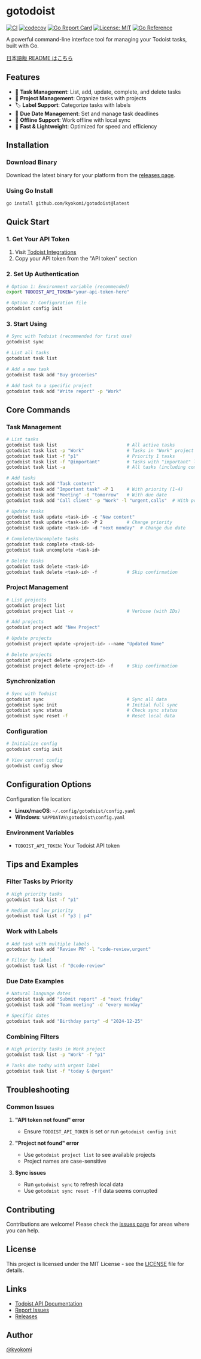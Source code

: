# gotodoist

[![CI](https://github.com/kyokomi/gotodoist/actions/workflows/ci.yml/badge.svg)](https://github.com/kyokomi/gotodoist/actions/workflows/ci.yml)
[![codecov](https://codecov.io/github/kyokomi/gotodoist/graph/badge.svg?token=cGdi7YkLjv)](https://codecov.io/github/kyokomi/gotodoist)
[![Go Report Card](https://goreportcard.com/badge/github.com/kyokomi/gotodoist)](https://goreportcard.com/report/github.com/kyokomi/gotodoist)
[![License: MIT](https://img.shields.io/badge/License-MIT-yellow.svg)](https://opensource.org/licenses/MIT)
[![Go Reference](https://pkg.go.dev/badge/github.com/kyokomi/gotodoist.svg)](https://pkg.go.dev/github.com/kyokomi/gotodoist)

A powerful command-line interface tool for managing your Todoist tasks, built with Go.

[日本語版 README はこちら](README_ja.md)

## Features

- 📝 **Task Management**: List, add, update, complete, and delete tasks
- 📁 **Project Management**: Organize tasks with projects
- 🏷️ **Label Support**: Categorize tasks with labels
- 📅 **Due Date Management**: Set and manage task deadlines
- 🔄 **Offline Support**: Work offline with local sync
- 🚀 **Fast & Lightweight**: Optimized for speed and efficiency

## Installation

### Download Binary

Download the latest binary for your platform from the [releases page](https://github.com/kyokomi/gotodoist/releases).

### Using Go Install

```bash
go install github.com/kyokomi/gotodoist@latest
```

## Quick Start

### 1. Get Your API Token

1. Visit [Todoist Integrations](https://todoist.com/prefs/integrations)
2. Copy your API token from the "API token" section

### 2. Set Up Authentication

```bash
# Option 1: Environment variable (recommended)
export TODOIST_API_TOKEN="your-api-token-here"

# Option 2: Configuration file
gotodoist config init
```

### 3. Start Using

```bash
# Sync with Todoist (recommended for first use)
gotodoist sync

# List all tasks
gotodoist task list

# Add a new task
gotodoist task add "Buy groceries"

# Add task to a specific project
gotodoist task add "Write report" -p "Work"
```

## Core Commands

### Task Management

```bash
# List tasks
gotodoist task list                          # All active tasks
gotodoist task list -p "Work"                # Tasks in "Work" project
gotodoist task list -f "p1"                  # Priority 1 tasks
gotodoist task list -f "@important"          # Tasks with "important" label
gotodoist task list -a                       # All tasks (including completed)

# Add tasks
gotodoist task add "Task content"
gotodoist task add "Important task" -P 1     # With priority (1-4)
gotodoist task add "Meeting" -d "tomorrow"   # With due date
gotodoist task add "Call client" -p "Work" -l "urgent,calls"  # With project and labels

# Update tasks
gotodoist task update <task-id> -c "New content"
gotodoist task update <task-id> -P 2         # Change priority
gotodoist task update <task-id> -d "next monday"  # Change due date

# Complete/Uncomplete tasks
gotodoist task complete <task-id>
gotodoist task uncomplete <task-id>

# Delete tasks
gotodoist task delete <task-id>
gotodoist task delete <task-id> -f           # Skip confirmation
```

### Project Management

```bash
# List projects
gotodoist project list
gotodoist project list -v                    # Verbose (with IDs)

# Add projects
gotodoist project add "New Project"

# Update projects
gotodoist project update <project-id> --name "Updated Name"

# Delete projects
gotodoist project delete <project-id>
gotodoist project delete <project-id> -f     # Skip confirmation
```

### Synchronization

```bash
# Sync with Todoist
gotodoist sync                               # Sync all data
gotodoist sync init                          # Initial full sync
gotodoist sync status                        # Check sync status
gotodoist sync reset -f                      # Reset local data
```

### Configuration

```bash
# Initialize config
gotodoist config init

# View current config
gotodoist config show

```

## Configuration Options

Configuration file location:
- **Linux/macOS**: `~/.config/gotodoist/config.yaml`
- **Windows**: `%APPDATA%\gotodoist\config.yaml`

### Environment Variables

- `TODOIST_API_TOKEN`: Your Todoist API token

## Tips and Examples

### Filter Tasks by Priority
```bash
# High priority tasks
gotodoist task list -f "p1"

# Medium and low priority
gotodoist task list -f "p3 | p4"
```

### Work with Labels
```bash
# Add task with multiple labels
gotodoist task add "Review PR" -l "code-review,urgent"

# Filter by label
gotodoist task list -f "@code-review"
```

### Due Date Examples
```bash
# Natural language dates
gotodoist task add "Submit report" -d "next friday"
gotodoist task add "Team meeting" -d "every monday"

# Specific dates
gotodoist task add "Birthday party" -d "2024-12-25"
```

### Combining Filters
```bash
# High priority tasks in Work project
gotodoist task list -p "Work" -f "p1"

# Tasks due today with urgent label
gotodoist task list -f "today & @urgent"
```

## Troubleshooting

### Common Issues

1. **"API token not found" error**
   - Ensure `TODOIST_API_TOKEN` is set or run `gotodoist config init`

2. **"Project not found" error**
   - Use `gotodoist project list` to see available projects
   - Project names are case-sensitive

3. **Sync issues**
   - Run `gotodoist sync` to refresh local data
   - Use `gotodoist sync reset -f` if data seems corrupted

## Contributing

Contributions are welcome! Please check the [issues page](https://github.com/kyokomi/gotodoist/issues) for areas where you can help.

## License

This project is licensed under the MIT License - see the [LICENSE](LICENSE) file for details.

## Links

- [Todoist API Documentation](https://developer.todoist.com/rest/v2/)
- [Report Issues](https://github.com/kyokomi/gotodoist/issues)
- [Releases](https://github.com/kyokomi/gotodoist/releases)

## Author

[@kyokomi](https://github.com/kyokomi)
